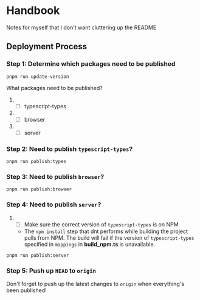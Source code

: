 # Handbook

Notes for myself that I don't want cluttering up the README

## Deployment Process

### Step 1: Determine which packages need to be published

```
pnpm run update-version
```

What packages need to be published?

1.
   - [ ] typescript-types
1.
   - [ ] browser
1.
   - [ ] server

### Step 2: Need to publish `typescript-types`?

```
pnpm run publish:types
```

### Step 3: Need to publish `browser`?

```
pnpm run publish:browser
```

### Step 4: Need to publish `server`?

1.
   - [ ] Make sure the correct version of `typescript-types` is on NPM
   - The `npm install` step that dnt performs while building the project pulls from NPM. The build
     will fail if the version of `typescript-types` specified in `mappings` in **build_npm.ts** is
     unavailable.

```
pnpm run publish:server
```

### Step 5: Push up `HEAD` to `origin`

Don't forget to push up the latest changes to `origin` when everything's been published!
